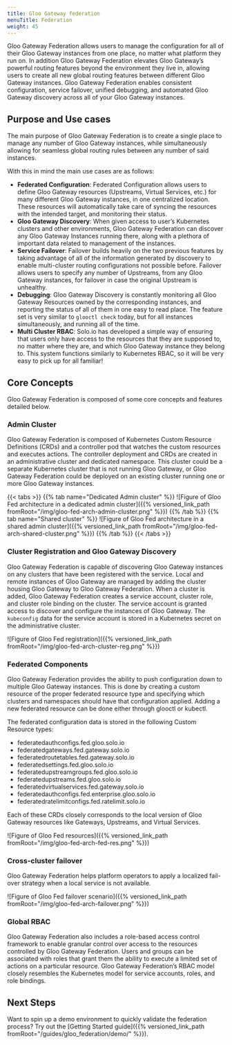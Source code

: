 ```yaml
---
title: Gloo Gateway federation
menuTitle: Federation
weight: 45
---
```


Gloo Gateway Federation allows users to manage the configuration for all of their Gloo Gateway instances from one place, no matter what platform they run on. In addition Gloo Gateway Federation elevates Gloo Gateway’s powerful routing features beyond the environment they live in, allowing users to create all new global routing features between different Gloo Gateway instances. Gloo Gateway Federation enables consistent configuration, service failover, unified debugging, and automated Gloo Gateway discovery across all of your Gloo Gateway instances.

## Purpose and Use cases

The main purpose of Gloo Gateway Federation is to create a single place to manage any number of Gloo Gateway instances, while simultaneously allowing for seamless global routing rules between any number of said instances.

With this in mind the main use cases are as follows:
 - **Federated Configuration**: Federated Configuration allows users to define Gloo Gateway resources (Upstreams, Virtual Services, etc.) for many different Gloo Gateway instances, in one centralized location. These resources will automatically take care of syncing the resources with the intended target, and monitoring their status.
 - **Gloo Gateway Discovery**: When given access to user’s Kubernetes clusters and other environments, Gloo Gateway Federation can discover any Gloo Gateway Instances running there, along with a plethora of important data related to management of the instances.
 - **Service Failover**: Failover builds heavily on the two previous features by taking advantage of all of the information generated by discovery to enable multi-cluster routing configurations not possible before. Failover allows users to specify any number of Upstreams, from any Gloo Gateway instances, for failover in case the original Upstream is unhealthy.
 - **Debugging**: Gloo Gateway Discovery is constantly monitoring all Gloo Gateway Resources owned by the corresponding instances, and reporting the status of all of them in one easy to read place. The feature set is very similar to `glooctl check` today, but for all instances simultaneously, and running all of the time.
 - **Multi Cluster RBAC**: Solo.io has developed a simple way of ensuring that users only have access to the resources that they are supposed to, no matter where they are, and which Gloo Gateway instance they belong to. This system functions similarly to Kubernetes RBAC, so it will be very easy to pick up for all familiar!

## Core Concepts

Gloo Gateway Federation is composed of some core concepts and features detailed below.

### Admin Cluster

Gloo Gateway Federation is composed of Kubernetes Custom Resource Definitions (CRDs) and a controller pod that watches the custom resources and executes actions. The controller deployment and CRDs are created in an administrative cluster and dedicated namespace. This cluster could be a separate Kubernetes cluster that is not running Gloo Gateway, or Gloo Gateway Federation could be deployed on an existing cluster running one or more Gloo Gateway instances.

{{< tabs >}}
{{% tab name="Dedicated Admin cluster" %}}
![Figure of Gloo Fed architecture in a dedicated admin cluster]({{% versioned_link_path fromRoot="/img/gloo-fed-arch-admin-cluster.png" %}})
{{% /tab %}}
{{% tab name="Shared cluster" %}}
![Figure of Gloo Fed architecture in a shared admin cluster]({{% versioned_link_path fromRoot="/img/gloo-fed-arch-shared-cluster.png" %}})
{{% /tab %}}
{{< /tabs >}}

### Cluster Registration and Gloo Gateway Discovery

Gloo Gateway Federation is capable of discovering Gloo Gateway instances on any clusters that have been registered with the service. Local and remote instances of Gloo Gateway are managed by adding the cluster housing Gloo Gateway to Gloo Gateway Federation. When a cluster is added, Gloo Gateway Federation creates a service account, cluster role, and cluster role binding on the cluster. The service account is granted access to discover and configure the instances of Gloo Gateway. The `kubeconfig` data for the service account is stored in a Kubernetes secret on the administrative cluster.

![Figure of Gloo Fed registration]({{% versioned_link_path fromRoot="/img/gloo-fed-arch-cluster-reg.png" %}})

### Federated Components

Gloo Gateway Federation provides the ability to push configuration down to multiple Gloo Gateway instances. This is done by creating a custom resource of the proper federated resource type and specifying which clusters and namespaces should have that configuration applied. Adding a new federated resource can be done either through glooctl or kubectl.

The federated configuration data is stored in the following Custom Resource types:
 - federatedauthconfigs.fed.gloo.solo.io
 - federatedgateways.fed.gateway.solo.io
 - federatedroutetables.fed.gateway.solo.io
 - federatedsettings.fed.gloo.solo.io
 - federatedupstreamgroups.fed.gloo.solo.io
 - federatedupstreams.fed.gloo.solo.io
 - federatedvirtualservices.fed.gateway.solo.io
 - federatedauthconfigs.fed.enterprise.gloo.solo.io
 - federatedratelimitconfigs.fed.ratelimit.solo.io

Each of these CRDs closely corresponds to the local version of Gloo Gateway resources like Gateways, Upstreams, and Virtual Services.

![Figure of Gloo Fed resources]({{% versioned_link_path fromRoot="/img/gloo-fed-arch-fed-res.png" %}})


### Cross-cluster failover

Gloo Gateway Federation helps platform operators to apply a localized fail-over strategy when a local service is not available. 

![Figure of Gloo Fed failover scenario]({{% versioned_link_path fromRoot="/img/gloo-fed-arch-failover.png" %}})

### Global RBAC

Gloo Gateway Federation also includes a role-based access control framework to enable granular control over access to the resources controlled by Gloo Gateway Federation. Users and groups can be associated with roles that grant them the ability to execute a limited set of actions on a particular resource. Gloo Gateway Federation’s RBAC model closely resembles the Kubernetes model for service accounts, roles, and role bindings.

## Next Steps

Want to spin up a demo environment to quickly validate the federation process? Try out the [Getting Started guide]({{% versioned_link_path fromRoot="/guides/gloo_federation/demo/" %}}).
